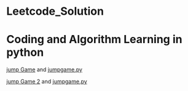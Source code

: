 # Leetcode_Solution
# Coding and Algorithm Learning in python

[jump Game](medium/dp/jump_game.md) and [jumpgame.py](medium/dp/jump_game.py)

[jump Game 2](medium/dp/jump_game_2.md) and [jumpgame.py](medium/dp/jump_game_2.py)